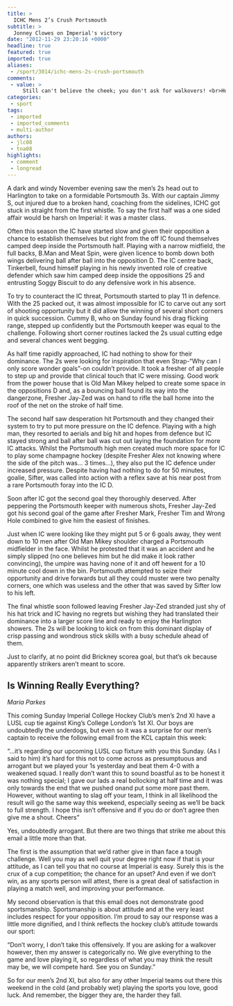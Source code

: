 ```yaml
---
title: >
  ICHC Mens 2’s Crush Portsmouth
subtitle: >
  Jonney Clowes on Imperial's victory
date: "2012-11-29 23:20:16 +0000"
headline: true
featured: true
imported: true
aliases:
 - /sport/3014/ichc-mens-2s-crush-portsmouth
comments:
 - value: >
     Still can't believe the cheek; you don't ask for walkovers! <br>Hope you smash them. <br>,We did smash them =]
categories:
 - sport
tags:
 - imported
 - imported_comments
 - multi-author
authors:
 - jlc08
 - tna08
highlights:
 - comment
 - longread
---
```


A dark and windy November evening saw the men’s 2s head out to Harlington to take on a formidable Portsmouth 3s. With our captain Jimmy S, out injured due to a broken hand, coaching from the sidelines, ICHC got stuck in straight from the first whistle. To say the first half was a one sided affair would be harsh on Imperial: it was a master class.

Often this season the IC have started slow and given their opposition a chance to establish themselves but right from the off IC found themselves camped deep inside the Portsmouth half. Playing with a narrow midfield, the full backs, B.Man and Meat Spin, were given licence to bomb down both wings delivering ball after ball into the opposition D. The IC centre back, Tinkerbell, found himself playing in his newly invented role of creative defender which saw him camped deep inside the oppositions 25 and entrusting Soggy Biscuit to do any defensive work in his absence.

To try to counteract the IC threat, Portsmouth started to play 11 in defence. With the 25 packed out, it was almost impossible for IC to carve out any sort of shooting opportunity but it did allow the winning of several short corners in quick succession. Cummy B, who on Sunday found his drag flicking range, stepped up confidently but the Portsmouth keeper was equal to the challenge. Following short corner routines lacked the 2s usual cutting edge and several chances went begging.

As half time rapidly approached, IC had nothing to show for their dominance. The 2s were looking for inspiration that even Strap-“Why can I only score wonder goals”-on couldn’t provide. It took a fresher of all people to step up and provide that clinical touch that IC were missing. Good work from the power house that is Old Man Mikey helped to create some space in the oppositions D and, as a bouncing ball found its way into the dangerzone, Fresher Jay-Zed was on hand to rifle the ball home into the roof of the net on the stroke of half time.

The second half saw desperation hit Portsmouth and they changed their system to try to put more pressure on the IC defence. Playing with a high man, they resorted to aerials and big hit and hopes from defence but IC stayed strong and ball after ball was cut out laying the foundation for more IC attacks. Whilst the Portsmouth high men created much more space for IC to play some champagne hockey (despite Fresher Alex not knowing where the side of the pitch was… 3 times…), they also put the IC defence under increased pressure. Despite having had nothing to do for 50 minutes, goalie, Sifter, was called into action with a reflex save at his near post from a rare Portsmouth foray into the IC D.

Soon after IC got the second goal they thoroughly deserved. After peppering the Portsmouth keeper with numerous shots, Fresher Jay-Zed got his second goal of the game after Fresher Mark, Fresher Tim and Wrong Hole combined to give him the easiest of finishes.

Just when IC were looking like they might put 5 or 6 goals away, they went down to 10 men after Old Man Mikey shoulder charged a Portsmouth midfielder in the face. Whilst he protested that it was an accident and he simply slipped (no one believes him but he did make it look rather convincing), the umpire was having none of it and off hewent for a 10 minute cool down in the bin. Portsmouth attempted to seize their opportunity and drive forwards but all they could muster were two penalty corners, one which was useless and the other that was saved by Sifter low to his left.

The final whistle soon followed leaving Fresher Jay-Zed stranded just shy of his hat trick and IC having no regrets but wishing they had translated their dominance into a larger score line and ready to enjoy the Harlington showers. The 2s will be looking to kick on from this dominant display of crisp passing and wondrous stick skills with a busy schedule ahead of them.

Just to clarify, at no point did Brickney scorea goal, but that’s ok because apparently strikers aren’t meant to score.
## Is Winning Really Everything?
_Maria Parkes_

This coming Sunday Imperial College Hockey Club’s men’s 2nd XI have a LUSL cup tie against King’s College London’s 1st XI. Our boys are undoubtedly the underdogs, but even so it was a surprise for our men’s captain to receive the following email from the KCL captain this week:

“…it’s regarding our upcoming LUSL cup fixture with you this Sunday. (As I said to him) it’s hard for this not to come across as presumptuous and arrogant but we played your 1s yesterday and beat them 4-0 with a weakened squad. I really don’t want this to sound boastful as to be honest it was nothing special; I gave our lads a real bollocking at half time and it was only towards the end that we pushed onand put some more past them. However, without wanting to slag off your team, I think in all likelihood the result will go the same way this weekend, especially seeing as we’ll be back to full strength. I hope this isn’t offensive and if you do or don’t agree then give me a shout. Cheers”

Yes, undoubtedly arrogant. But there are two things that strike me about this email a little more than that.

The first is the assumption that we’d rather give in than face a tough challenge. Well you may as well quit your degree right now if that is your attitude, as I can tell you that no course at Imperial is easy. Surely this is the crux of a cup competition; the chance for an upset? And even if we don’t win, as any sports person will attest, there is a great deal of satisfaction in playing a match well, and improving your performance.

My second observation is that this email does not demonstrate good sportsmanship. Sportsmanship is about attitude and at the very least includes respect for your opposition. I’m proud to say our response was a little more dignified, and I think reflects the hockey club’s attitude towards our sport:

“Don’t worry, I don’t take this offensively. If you are asking for a walkover however, then my answer is categorically no. We give everything to the game and love playing it, so regardless of what you may think the result may be, we will compete hard. See you on Sunday.”

So for our men’s 2nd XI, but also for any other Imperial teams out there this weekend in the cold (and probably wet) playing the sports you love, good luck. And remember, the bigger they are, the harder they fall.
